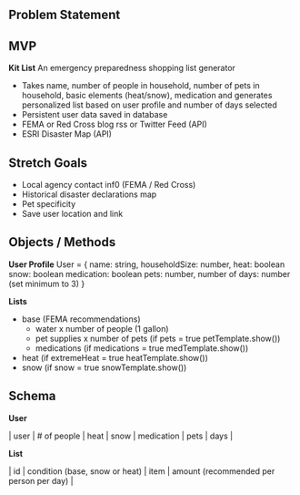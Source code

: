 ## Problem Statement



## MVP
**Kit List**  An emergency preparedness shopping list generator
- Takes name, number of people in household, number of pets in household, basic elements (heat/snow), medication and generates personalized list based on user profile and number of days selected
- Persistent user data saved in database
- FEMA or Red Cross blog rss or Twitter Feed (API)
- ESRI Disaster Map (API)


## Stretch Goals
- Local agency contact inf0 (FEMA / Red Cross)
- Historical disaster declarations map
- Pet specificity
- Save user location and link  


## Objects / Methods

**User Profile**
User = {
    name: string,
    householdSize: number,
    heat: boolean
    snow: boolean
    medication: boolean
    pets: number,
    number of days: number (set minimum to 3)
    }

**Lists**
- base (FEMA recommendations)
    - water x number of people (1 gallon)
    - pet supplies x number of pets (if pets = true petTemplate.show())
    - medications (if medications = true medTemplate.show())
- heat (if extremeHeat = true heatTemplate.show())
- snow (if snow = true snowTemplate.show())


## Schema
**User**

| user | # of people | heat | snow | medication | pets | days |

**List**

| id | condition (base, snow or heat) | item | amount (recommended per person per day) |
